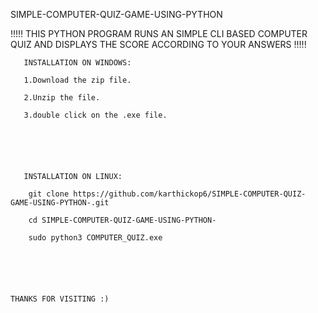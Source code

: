 SIMPLE-COMPUTER-QUIZ-GAME-USING-PYTHON





!!!!! THIS PYTHON PROGRAM RUNS AN SIMPLE  CLI BASED COMPUTER QUIZ AND DISPLAYS THE SCORE ACCORDING TO YOUR ANSWERS !!!!! 



       INSTALLATION ON WINDOWS:
       
       1.Download the zip file.
       
       2.Unzip the file.
       
       3.double click on the .exe file.
       
       
       
   
   
   
       INSTALLATION ON LINUX:
            
        git clone https://github.com/karthickop6/SIMPLE-COMPUTER-QUIZ-GAME-USING-PYTHON-.git
       
        cd SIMPLE-COMPUTER-QUIZ-GAME-USING-PYTHON-
       
        sudo python3 COMPUTER_QUIZ.exe





                                                                        THANKS FOR VISITING :)




